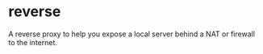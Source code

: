 # reverse
A reverse proxy to help you expose a local server behind a NAT or firewall to the internet.
